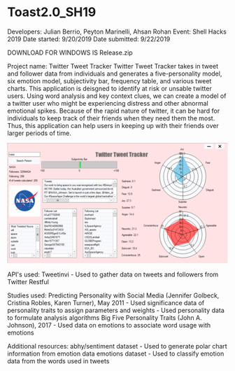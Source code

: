 # Toast2.0_SH19

Developers: Julian Berrio, Peyton Marinelli, Ahsan Rohan
Event: Shell Hacks 2019
Date started: 9/20/2019
Date submitted: 9/22/2019


DOWNLOAD FOR WINDOWS IS Release.zip

Project name: Twitter Tweet Tracker
  Twitter Tweet Tracker takes in tweet and follower data from individuals and generates a five-personality model, six emotion model,
  subjectivity bar, frequency table, and various tweet charts. This application is deisgned to identify at risk or unsable twitter users.
  Using word analysis and key context clues, we can create a model of a twitter user who might be experiencing distress and other abnormal
  emotional spikes. Because of the rapid nature of twitter, it can be hard for individuals to keep track of their friends when they need
  them the most. Thus, this application can help users in keeping up with their friends over larger periods of time.
  
![](https://github.com/jaberrio/Toast2.0_SH19/blob/master/Resourses/Images/NasaScreenshot.PNG)

API's used:
  Tweetinvi
    - Used to gather data on tweets and followers from Twitter
  Restful
    
Studies used:
  Predicting Personality with Social Media (Jennifer Golbeck, Cristina Robles, Karen Turner), May 2011
    - Used significance data of personality traits to assign parameters and weights 
    - Used personality data to formulate analysis algorithms 
  Big Five Personality Traits (John A. Johnson), 2017
    - Used data on emotions to associate word usage with emotions
    
Additional resources:
  abhy/sentiment dataset
    - Used to generate polar chart information from emotion data
  emotions dataset
    - Used to classify emotion data from the words used in tweets 
  
